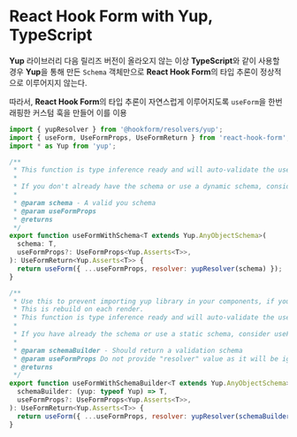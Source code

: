 # React Hook Form with Yup, TypeScript

**Yup** 라이브러리 다음 릴리즈 버전이 올라오지 않는 이상 **TypeScript**와 같이 사용할 경우 **Yup**을 통해 만든 `Schema` 객체만으로 **React Hook Form**의 타입 추론이 정상적으로 이루어지지 않는다.

따라서, **React Hook Form**의 타입 추론이 자연스럽게 이루어지도록 `useForm`을 한번 래핑한 커스텀 훅을 만들어 이를 이용

```jsx
import { yupResolver } from '@hookform/resolvers/yup';
import { useForm, UseFormProps, UseFormReturn } from 'react-hook-form';
import * as Yup from 'yup';

/**
 * This function is type inference ready and will auto-validate the useForm with the proper values.
 *
 * If you don't already have the schema or use a dynamic schema, consider useFormWithSchemaBuilder()
 *
 * @param schema - A valid you schema
 * @param useFormProps
 * @returns
 */
export function useFormWithSchema<T extends Yup.AnyObjectSchema>(
  schema: T,
  useFormProps?: UseFormProps<Yup.Asserts<T>>,
): UseFormReturn<Yup.Asserts<T>> {
  return useForm({ ...useFormProps, resolver: yupResolver(schema) });
}

/**
 * Use this to prevent importing yup library in your components, if you don't already have the schema, and if you want to have a dynamic schema values.
 * This is rebuild on each render.
 * This function is type inference ready and will auto-validate the useForm with the proper values.
 *
 * If you have already the schema or use a static schema, consider useFormWithSchema()
 *
 * @param schemaBuilder - Should return a validation schema
 * @param useFormProps Do not provide "resolver" value as it will be ignored.
 * @returns
 */
export function useFormWithSchemaBuilder<T extends Yup.AnyObjectSchema>(
  schemaBuilder: (yup: typeof Yup) => T,
  useFormProps?: UseFormProps<Yup.Asserts<T>>,
): UseFormReturn<Yup.Asserts<T>> {
  return useForm({ ...useFormProps, resolver: yupResolver(schemaBuilder(Yup)) });
}
```
